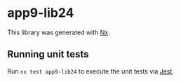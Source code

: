 # app9-lib24

This library was generated with [Nx](https://nx.dev).

## Running unit tests

Run `nx test app9-lib24` to execute the unit tests via [Jest](https://jestjs.io).
